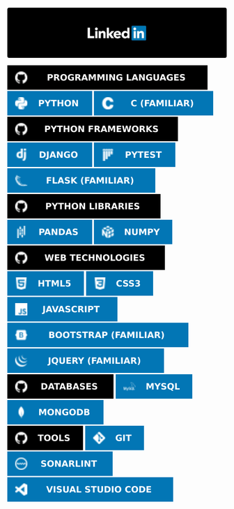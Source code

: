 [![Logo](linkedin-logo.png?raw=true)](https://linkedin.com/in/ravindramevada)

![Badge](badges/badge-01.svg?raw=true&sanitize=true) ![Badge](badges/badge-02.svg?raw=true&sanitize=true) ![Badge](badges/badge-03.svg?raw=true&sanitize=true) <br>
![Badge](badges/badge-04.svg?raw=true&sanitize=true) ![Badge](badges/badge-05.svg?raw=true&sanitize=true) ![Badge](badges/badge-06.svg?raw=true&sanitize=true) ![Badge](badges/badge-07.svg?raw=true&sanitize=true) <br>
![Badge](badges/badge-08.svg?raw=true&sanitize=true) ![Badge](badges/badge-09.svg?raw=true&sanitize=true) ![Badge](badges/badge-10.svg?raw=true&sanitize=true) <br>
![Badge](badges/badge-11.svg?raw=true&sanitize=true) ![Badge](badges/badge-12.svg?raw=true&sanitize=true) ![Badge](badges/badge-13.svg?raw=true&sanitize=true) ![Badge](badges/badge-14.svg?raw=true&sanitize=true) ![Badge](badges/badge-15.svg?raw=true&sanitize=true) ![Badge](badges/badge-16.svg?raw=true&sanitize=true) <br>
![Badge](badges/badge-17.svg?raw=true&sanitize=true) ![Badge](badges/badge-18.svg?raw=true&sanitize=true) ![Badge](badges/badge-19.svg?raw=true&sanitize=true) <br>
![Badge](badges/badge-20.svg?raw=true&sanitize=true) ![Badge](badges/badge-21.svg?raw=true&sanitize=true) ![Badge](badges/badge-22.svg?raw=true&sanitize=true) ![Badge](badges/badge-23.svg?raw=true&sanitize=true)
